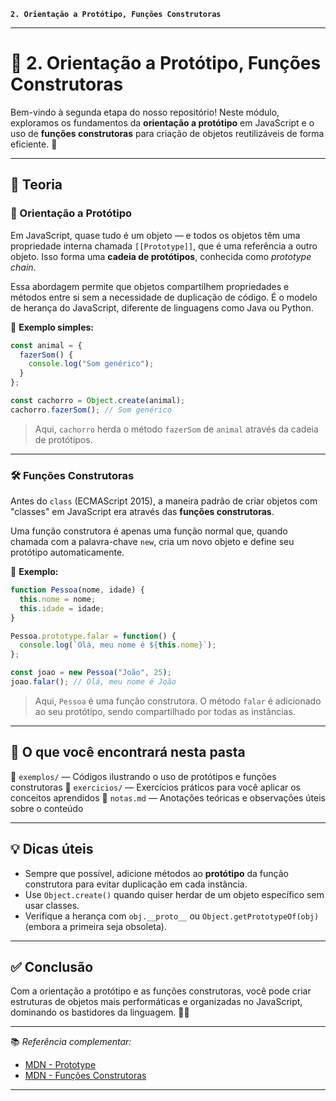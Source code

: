 
**`2. Orientação a Protótipo, Funções Construtoras`**

---

# 🧱 2. Orientação a Protótipo, Funções Construtoras

Bem-vindo à segunda etapa do nosso repositório! Neste módulo, exploramos os fundamentos da **orientação a protótipo** em JavaScript e o uso de **funções construtoras** para criação de objetos reutilizáveis de forma eficiente. 🚀

---

## 🧠 Teoria

### 🧬 Orientação a Protótipo

Em JavaScript, quase tudo é um objeto — e todos os objetos têm uma propriedade interna chamada `[[Prototype]]`, que é uma referência a outro objeto. Isso forma uma **cadeia de protótipos**, conhecida como *prototype chain*.

Essa abordagem permite que objetos compartilhem propriedades e métodos entre si sem a necessidade de duplicação de código. É o modelo de herança do JavaScript, diferente de linguagens como Java ou Python.

🔗 **Exemplo simples:**

```js
const animal = {
  fazerSom() {
    console.log("Som genérico");
  }
};

const cachorro = Object.create(animal);
cachorro.fazerSom(); // Som genérico
````

> Aqui, `cachorro` herda o método `fazerSom` de `animal` através da cadeia de protótipos.

---

### 🛠️ Funções Construtoras

Antes do `class` (ECMAScript 2015), a maneira padrão de criar objetos com "classes" em JavaScript era através das **funções construtoras**.

Uma função construtora é apenas uma função normal que, quando chamada com a palavra-chave `new`, cria um novo objeto e define seu protótipo automaticamente.

🔧 **Exemplo:**

```js
function Pessoa(nome, idade) {
  this.nome = nome;
  this.idade = idade;
}

Pessoa.prototype.falar = function() {
  console.log(`Olá, meu nome é ${this.nome}`);
};

const joao = new Pessoa("João", 25);
joao.falar(); // Olá, meu nome é João
```

> Aqui, `Pessoa` é uma função construtora. O método `falar` é adicionado ao seu protótipo, sendo compartilhado por todas as instâncias.

---

## 🧪 O que você encontrará nesta pasta

📁 `exemplos/` — Códigos ilustrando o uso de protótipos e funções construtoras
📁 `exercicios/` — Exercícios práticos para você aplicar os conceitos aprendidos
📄 `notas.md` — Anotações teóricas e observações úteis sobre o conteúdo

---

## 💡 Dicas úteis

* Sempre que possível, adicione métodos ao **protótipo** da função construtora para evitar duplicação em cada instância.
* Use `Object.create()` quando quiser herdar de um objeto específico sem usar classes.
* Verifique a herança com `obj.__proto__` ou `Object.getPrototypeOf(obj)` (embora a primeira seja obsoleta).

---

## ✅ Conclusão

Com a orientação a protótipo e as funções construtoras, você pode criar estruturas de objetos mais performáticas e organizadas no JavaScript, dominando os bastidores da linguagem. 🧠✨

---

📚 *Referência complementar:*

* [MDN - Prototype](https://developer.mozilla.org/pt-BR/docs/Web/JavaScript/Inheritance_and_the_prototype_chain)
* [MDN - Funções Construtoras](https://developer.mozilla.org/pt-BR/docs/Web/JavaScript/Reference/Functions/Constructor)

---
